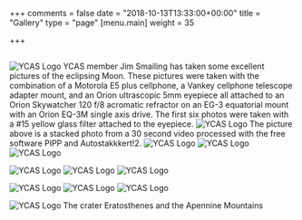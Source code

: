 +++
comments = false
date = "2018-10-13T13:33:00+00:00"
title = "Gallery"
type = "page"
[menu.main]
weight = 35

+++

## 
![YCAS Logo](../img/YCAS2018b.jpg "York County Astronomical Society")
YCAS member Jim Smailing has taken some excellent pictures of the eclipsing Moon. These pictures were taken with the combination of a Motorola E5 plus cellphone, a Vankey cellphone telescope adapter mount, and an Orion ultrascopic 5mm eyepiece all attached to an Orion Skywatcher 120 f/8 acromatic refractor on an EG-3 equatorial mount with an Orion EQ-3M single axis drive. The first six photos were taken with a #15 yellow glass filter attached to the eyepiece.
![YCAS Logo](../img/JS/11.jpg "Eclipsing Moon") The picture above is a stacked photo from a 30 second video processed with the free software PIPP and Autostakkkert!2.
![YCAS Logo](../img/JS/1.jpg "Eclipsing Moon") ![YCAS Logo](../img/JS/2.jpg "Eclipsing Moon") ![YCAS Logo](../img/JS/3.jpg "Eclipsing Moon")

![YCAS Logo](../img/JS/4.jpg "Eclipsing Moon") ![YCAS Logo](../img/JS/5.jpg "Eclipsing Moon") ![YCAS Logo](../img/JS/6.jpg "Eclipsing Moon")

![YCAS Logo](../img/JS/7.jpg "Eclipsing Moon") ![YCAS Logo](../img/JS/8.jpg "Eclipsing Moon") ![YCAS Logo](../img/JS/9.jpg "Eclipsing Moon")

![YCAS Logo](../img/JS/10.jpg "Close up") The crater Eratosthenes and the Apennine Mountains